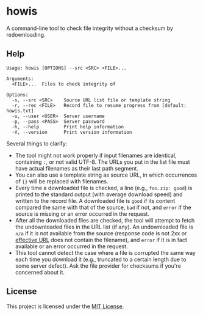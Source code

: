 # howis

A command-line tool to check file integrity without a checksum by redownloading.

## Help

```text
Usage: howis [OPTIONS] --src <SRC> <FILE>...

Arguments:
  <FILE>...  Files to check integrity of

Options:
  -s, --src <SRC>    Source URL list file or template string
  -r, --rec <FILE>   Record file to resume progress from [default: howis.txt]
  -u, --user <USER>  Server username
  -p, --pass <PASS>  Server password
  -h, --help         Print help information
  -V, --version      Print version information
```

Several things to clarify:

- The tool might not work properly if input filenames are identical, containing `:`, or not valid UTF-8. The URLs you put in the list file must have actual filenames as their last path segment.
- You can also use a template string as source URL, in which occurrences of `{}` will be replaced with filenames.
- Every time a downloaded file is checked, a line (e.g., `foo.zip: good`) is printed to the standard output (with average download speed) and written to the record file. A downloaded file is `good` if its content compared the same with that of the source, `bad` if not, and `error` if the source is missing or an error occurred in the request.
- After all the downloaded files are checked, the tool will attempt to fetch the undownloaded files in the URL list (if any). An undownloaded file is `n/a` if it is not available from the source (response code is not 2xx or [effective URL][1] does not contain the filename), and `error` if it is in fact available or an error occurred in the request.
- This tool cannot detect the case where a file is corrupted the same way each time you download it (e.g., truncated to a certain length due to some server defect). Ask the file provider for checksums if you're concerned about it.

[1]: https://curl.se/libcurl/c/CURLINFO_EFFECTIVE_URL.html

## License

This project is licensed under the [MIT License](/LICENSE).
